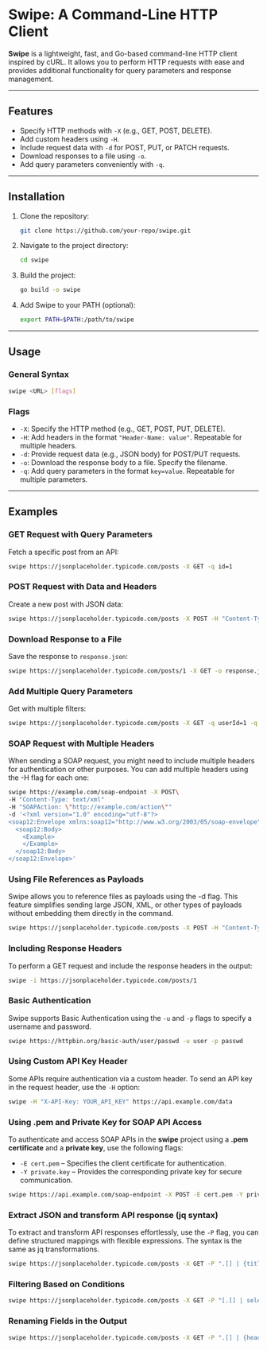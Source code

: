 # Swipe: A Command-Line HTTP Client

**Swipe** is a lightweight, fast, and Go-based command-line HTTP client inspired by cURL. It allows you to perform HTTP requests with ease and provides additional functionality for query parameters and response management.

---

## Features
- Specify HTTP methods with `-X` (e.g., GET, POST, DELETE).
- Add custom headers using `-H`.
- Include request data with `-d` for POST, PUT, or PATCH requests.
- Download responses to a file using `-o`.
- Add query parameters conveniently with `-q`.

---

## Installation
1. Clone the repository:
   ```sh
   git clone https://github.com/your-repo/swipe.git
   ```
2. Navigate to the project directory:
   ```sh
   cd swipe
   ```
3. Build the project:
   ```sh
   go build -o swipe
   ```
4. Add Swipe to your PATH (optional):
   ```sh
   export PATH=$PATH:/path/to/swipe
   ```

---

## Usage

### General Syntax
```sh
swipe <URL> [flags]
```

### Flags
- `-X`: Specify the HTTP method (e.g., GET, POST, PUT, DELETE).
- `-H`: Add headers in the format `"Header-Name: value"`. Repeatable for multiple headers.
- `-d`: Provide request data (e.g., JSON body) for POST/PUT requests.
- `-o`: Download the response body to a file. Specify the filename.
- `-q`: Add query parameters in the format `key=value`. Repeatable for multiple parameters.

---

## Examples

### **GET Request with Query Parameters**
Fetch a specific post from an API:
```sh
swipe https://jsonplaceholder.typicode.com/posts -X GET -q id=1
```

### **POST Request with Data and Headers**
Create a new post with JSON data:
```sh
swipe https://jsonplaceholder.typicode.com/posts -X POST -H "Content-Type: application/json" -d '{"title":"foo","body":"bar","userId":1}'
```

### **Download Response to a File**
Save the response to `response.json`:
```sh
swipe https://jsonplaceholder.typicode.com/posts/1 -X GET -o response.json
```

### **Add Multiple Query Parameters**
Get with multiple filters:
```sh
swipe https://jsonplaceholder.typicode.com/posts -X GET -q userId=1 -q title=foo
```

### **SOAP Request with Multiple Headers**
When sending a SOAP request, you might need to include multiple headers for authentication or other purposes. You can add multiple headers using the -H flag for each one:
```sh
swipe https://example.com/soap-endpoint -X POST\
-H "Content-Type: text/xml" 
-H "SOAPAction: \"http://example.com/action\"" 
-d '<?xml version="1.0" encoding="utf-8"?>
<soap12:Envelope xmlns:soap12="http://www.w3.org/2003/05/soap-envelope">
  <soap12:Body>
    <Example>
    </Example>
  </soap12:Body>
</soap12:Envelope>'
```

### **Using File References as Payloads**
Swipe allows you to reference files as payloads using the -d flag. This feature simplifies sending large JSON, XML, or other types of payloads without embedding them directly in the command.
```sh
swipe https://jsonplaceholder.typicode.com/posts -X POST -H "Content-Type: application/json" -d @data.json
```

### Including Response Headers
To perform a GET request and include the response headers in the output:
```sh
swipe -i https://jsonplaceholder.typicode.com/posts/1
```

### Basic Authentication

Swipe supports Basic Authentication using the `-u` and `-p` flags to specify a username and password.
```sh
swipe https://httpbin.org/basic-auth/user/passwd -u user -p passwd
```

### Using Custom API Key Header

Some APIs require authentication via a custom header. To send an API key in the request header, use the `-H` option:
```sh
swipe -H "X-API-Key: YOUR_API_KEY" https://api.example.com/data
```
### Using .pem and Private Key for SOAP API Access 

To authenticate and access SOAP APIs in the **swipe** project using a **.pem certificate** and a **private key**, use the following flags:
- `-E cert.pem` – Specifies the client certificate for authentication.
- `-Y private.key` – Provides the corresponding private key for secure communication.
```sh
swipe https://api.example.com/soap-endpoint -X POST -E cert.pem -Y private.key -d some.xml
```

### Extract JSON and transform API response (jq syntax) 

To extract and transform API responses effortlessly, use the `-P` flag, you can define structured mappings with flexible expressions. The syntax is the same as jq transformations.
```sh
swipe https://jsonplaceholder.typicode.com/posts -X GET -P ".[] | {title, id}"
```
### Filtering Based on Conditions
```sh
swipe https://jsonplaceholder.typicode.com/posts -X GET -P "[.[] | select(.userId == 1)]"
```
### Renaming Fields in the Output
```sh
swipe https://jsonplaceholder.typicode.com/posts -X GET -P ".[] | {heading: .title, post_id: .id}"
```
